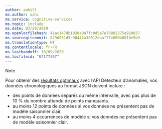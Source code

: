 ```yaml
---
author: aahill
ms.author: aahi
ms.service: cognitive-services
ms.topic: include
ms.date: 03/20/2019
ms.openlocfilehash: 41ac1478b1028a847fc0d5e7e70802375e910837
ms.sourcegitcommit: 829d951d5c90442a38012daaf77e86046018e5b9
ms.translationtype: HT
ms.contentlocale: fr-FR
ms.lasthandoff: 10/09/2020
ms.locfileid: "67177397"
---
```

> [!NOTE]
> Pour obtenir des [résultats optimaux](../articles/cognitive-services/anomaly-detector/concepts/anomaly-detection-best-practices.md) avec l’API Détecteur d’anomalies, vos données chronologiques au format JSON doivent inclure :
> * des points de données séparés du même intervalle, avec pas plus de 10 % du nombre attendu de points manquants.
> * au moins 12 points de données si vos données ne présentent pas de modèle saisonnier clair.
> * au moins 4 occurrences de modèle si vos données ne présentent pas de modèle saisonnier clair. 
